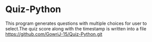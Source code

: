 # Quiz-Python
This program generates questions with multiple choices for user to select.The quiz score along with the timestamp is written into a file
https://github.com/GowriJ-15/Quiz-Python.git
